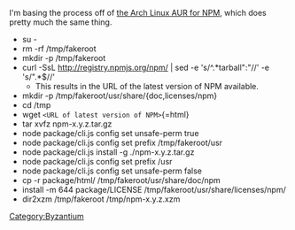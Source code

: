 I'm basing the process off of [the Arch Linux AUR for
NPM](http://aur.archlinux.org/packages/no/nodejs-npm/PKGBUILD), which
does pretty much the same thing.

-   su -
-   rm -rf /tmp/fakeroot
-   mkdir -p /tmp/fakeroot
-   curl -SsL <http://registry.npmjs.org/npm/> \| sed -e
    's/\^.\*tarball":"//' -e 's/".\*\$//'
    -   This results in the URL of the latest version of NPM available.
-   mkdir -p /tmp/fakeroot/usr/share/{doc,licenses/npm}
-   cd /tmp
-   wget `<URL of latest version of NPM>`{=html}
-   tar xvfz npm-x.y.z.tar.gz
-   node package/cli.js config set unsafe-perm true
-   node package/cli.js config set prefix /tmp/fakeroot/usr
-   node package/cli.js install -g ./npm-x.y.z.tar.gz
-   node package/cli.js config set prefix /usr
-   node package/cli.js config set unsafe-perm false
-   cp -r package/html/ /tmp/fakeroot/usr/share/doc/npm
-   install -m 644 package/LICENSE /tmp/fakeroot/usr/share/licenses/npm/
-   dir2xzm /tmp/fakeroot /tmp/npm-x.y.z.xzm

[Category:Byzantium](Category:Byzantium)
